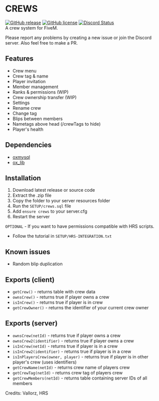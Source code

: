 # CREWS
[![GitHub release](https://img.shields.io/github/v/release/LikeManTV/crews.svg)](https://github.com/LikeManTV/crews/releases/latest)
[![GitHub license](https://img.shields.io/github/license/LikeManTV/crews.svg)](LICENSE)
<a href="https://discordapp.com/invite/54jH2Uu7tc" title="Chat on Discord"><img alt="Discord Status" src="https://discordapp.com/api/guilds/912329245789933569/widget.png"></a>   
A crew system for FiveM.

Please report any problems by creating a new issue or join the Discord server.
Also feel free to make a PR.

## Features
- Crew menu
- Crew tag & name
- Player invitation
- Member management
 - Ranks & permissions (WIP)
 - Crew ownership transfer (WIP)
- Settings
 - Rename crew
 - Change tag
- Blips between members
- Nametags above head (/crewTags to hide)
 - Player's health

## Dependencies
- [oxmysql](https://github.com/overextended/oxmysql)
- [ox_lib](https://github.com/overextended/ox_lib)

## Installation
1. Download latest release or source code
2. Extract the .zip file
3. Copy the folder to your server resources folder
4. Run the `SETUP/crews.sql` file
5. Add `ensure crews` to your server.cfg
6. Restart the server

`OPTIONAL` - If you want to have permissions compatible with HRS scripts.
- Follow the tutorial in `SETUP/HRS-INTEGRATION.txt`

## Known issues
- Random blip duplication

## Exports (client)
- `getCrew()` - returns table with crew data
- `ownsCrew()` - returns true if player owns a crew
- `isInCrew()` - returns true if player is in crew
- `getCrewOwner()` - returns the identifier of your current crew owner

## Exports (server)
- `ownsCrew(netId)` - returns true if player owns a crew
- `ownsCrew2(identifier)` - returns true if player owns a crew
- `isInCrew(netId)` - returns true if player is in a crew
- `isInCrew2(identifier)` - returns true if player is in a crew
- `isInPlayersCrew(owner, player)` - returns true if player is in other player's crew (uses identifiers)
- `getCrewName(netId)` - returns crew name of players crew
- `getCrewTag(netId)` - returns crew tag of players crew
- `getCrewMembers(netId)` - returns table containing server IDs of all members

Credits: Vallorz, HRS
